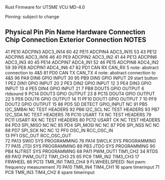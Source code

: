 Rust Firmware for UTSME VCU MD-4.0

Pinning: subject to change

Physical Pin   Pin Name   Hardware Connection   Chip Connection   Exterior Connection   NOTES
---------------------------------------------------------------------------------------------
41             PE10       ADCPIN3               ADC3_IN14         60
42             PE11       ADCPIN4               ADC3_IN15         53
43             PE12       ADCPIN5               ADC3_IN16         46
40             PE9        ADCPIN2               ADC3_IN2          41
44             PE13       ADCPIN6               ADC3_IN3          40
45             PE14       ADCPIN7               ADC4_IN1          52
46             PE15       ADCPIN8               ADC4_IN2          59
39             PE8        ADCPIN1               ADC4_IN6          47
82             PD1        CAN RX                CAN_RX            5    note: abstract connection to 4&5
81             PD0        CAN TX                CAN_TX            4    note: abstract connection to 4&5
96             PA9        DIN6                  GPIO INPUT        30
95             PB9        DIN5                  GPIO INPUT        29    start button
1              PE2        DIN1                  GPIO INPUT        20
2              PE3        DIN2                  GPIO INPUT        12
3              PE4        DIN3                  GPIO INPUT        13
4              PE5        DIN4                  GPIO INPUT        21
7              PB8        DOUT5                 GPIO OUTPUT       6     rtdsound
9              PC14       DOUT3                 GPIO OUTPUT       23
8              PC15       DOUT4                 GPIO OUTPUT       22
5              PE6        DOUT6                 GPIO OUTPUT       14
11             PF10       DOUT1                 GPIO OUTPUT       7
10             PF9        DOUT2                 GPIO OUTPUT       15
86             PD5        SD DETECT             GPIO_INPUT        NC
91             PB5        I2C_SMBAI             NC                TEST HEADERS
92             PB6        I2C_SCL               NC                TEST HEADERS
93             PB7        I2C_SDA               NC                TEST HEADERS
78             PC10       USART TX              NC                TEST HEADERS
79             PC11       USART RX              NC                TEST HEADERS
80             PC12       USART CK              NC                TEST HEADERS
84             PD3        SPI_MISO              NC                NC
85             PD4        SPI_MOSI              NC                NC
87             PD6        SPI_NSS               NC                NC
88             PD7        SPI_SCK               NC                NC
12             PF0        OSC_IN                RCC_OSC_IN        
13             PF1        OSC_OUT               RCC_OSC_OUT       
72             PA13       SWIO                  SYS               PROGRAMMING
76             PA14       SWCLK                 SYS               PROGRAMMING
77             PA15       JTDI                  SYS               PROGRAMMING
89             PB3        JTDO                  SYS               PROGRAMMING
90             PB4        NJTRST                SYS               PROGRAMMING
68             PA11       PWM_OUT1              TIM1_CH2          34    RTDS
69             PA12       PWM_OUT2              TIM1_CH3          25
65             PC9        TMR_IN2               TIM3_CH3          17    FRWHEEL
66             PC13       TMR_IN1               TIM3_CH4          9     FLWHEELSPEED: Not pwm: frequency measurement
70             PA10       TMR_IN4               TIM4_CH1          16    spare timerinput
71             PC8        TMR_IN3               TIM4_CH2          8     spare timerinput

